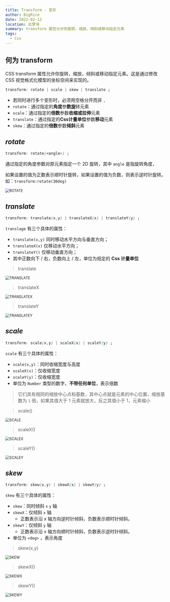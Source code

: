 ```yaml
---
title: Transform - 变形
author: BigRice
date: 2022-02-12
location: 云梦泽
summary: transform 属性允许你旋转，缩放，倾斜或移动指定元素
tags:
  - Css
---
```




## 何为 transform 

CSS transform 属性允许你旋转，缩放，倾斜或移动指定元素。这是通过修改 CSS 视觉格式化模型的坐标空间来实现的。

```css
transform: rotate | scale | skew | translate ;
```

-   若同时进行多个变形时，必须用空格分开而非 `,`
-   `rotate`：通过指定的**角度**参**数旋**转元素 
-   `scale`：通过指定的**倍数**参数**收缩或拉伸**元素
-   `translate`：通过指定的**Css计量单位**参数**移动**元素
-   `skew`：通过指定的**倍数**参数**倾斜**元素



## *rotate*

```css
transform: rotate(<angle>) ; 
```

通过指定的角度参数对原元素指定一个 2D 旋转，其中 `angle` 是指旋转角度，

如果设置的值为正数表示顺时针旋转，如果设置的值为负数，则表示逆时针旋转。如：`transform:rotate(30deg)`

 <img src="https://sbr-1314368469.cos.ap-guangzhou.myqcloud.com/Images/202301062201729.gif" alt="ROTATE" style="zoom:80%" />



## *translate*

```css
transform: translate(x,y) | translateX(x) | translateY(y) ; 
```

`translage` 有三个具体的属性：

-   `translate(x,y)` 同时移动水平方向与垂直方向；
-   `translateX(x)` 仅移动水平方向；
-   `translateY()` 仅移动垂直方向；
-   其中正数向下 / 右，负数向上 / 左，单位为规定的 **Css 计量单位**



> translate

<img src="https://sbr-1314368469.cos.ap-guangzhou.myqcloud.com/Images/202301062201693.gif" alt="TRANSLATE" style="zoom:80%" />

> translateX

<img src="https://sbr-1314368469.cos.ap-guangzhou.myqcloud.com/Images/202301062201051.gif" alt="TRANSLATEX" style="zoom:80%" />

> translateY

<img src="https://sbr-1314368469.cos.ap-guangzhou.myqcloud.com/Images/202301062201317.gif" alt="TRANSLATEY" style="zoom:80%" />

## *scale*

```css
transform: scale(x,y) | scaleX(x) | scaleY(y) ; 
```

`scale` 有三个具体的属性：

-   `scale(x,y)`：同时收缩宽度与高度
-   `scaleX(x)`：仅收缩宽度
-   `scaleY(y)`：仅收缩宽度
-   单位为 `Number` 类型的数字，**不带任何单位**，表示倍数

> 它们具有相同的缩放中心点和基数，其中心点就是元素的中心位置，缩放基数为 `1` 倍，如果其值大于 1 元素就放大，反之其值小于 1，元素缩小



> scale()

<img src="https://sbr-1314368469.cos.ap-guangzhou.myqcloud.com/Images/202301062202506.gif" alt="SCALE" style="zoom:80%" />

> scaleX()

<img src="https://sbr-1314368469.cos.ap-guangzhou.myqcloud.com/Images/202301062202759.gif" alt="SCALEX" style="zoom:80%" />

> scaleY()

<img src="https://sbr-1314368469.cos.ap-guangzhou.myqcloud.com/Images/202301081558098.gif" alt="SCALEY" style="zoom:80%" />

## *skew*

```css
transform: skew(x,y) | skewX(x) | skewY(y) ; 
```

`skew` 有三个具体的属性：

- `skew`：同时倾斜 `x` `y` 轴
- `skewX`：仅倾斜 `x` 轴
    - 正数表示沿 x 轴方向逆时针倾斜，负数表示顺时针倾斜。
- `skewY`：仅倾斜 `y` 轴
    - 正数表示沿 x 轴方向顺时针倾斜，负数表示逆时针倾斜。
- 单位为 `<deg>` ，表示角度



> skew(x,y) 

<img src="https://sbr-1314368469.cos.ap-guangzhou.myqcloud.com/Images/202301062202595.gif" alt="SKEW" style="zoom:80%" />

> skewX() 

<img src="https://sbr-1314368469.cos.ap-guangzhou.myqcloud.com/Images/202301062202656.gif" alt="SKEWX" style="zoom:80%" />

> skewY() 
>

<img src="https://sbr-1314368469.cos.ap-guangzhou.myqcloud.com/Images/202301062202823.gif" alt="SKEWY" style="zoom:80%" />
